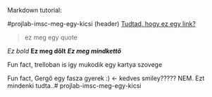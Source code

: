 Markdown tutorial:

#projlab-imsc-meg-egy-kicsi (header)
[Tudtad, hogy ez egy link?](wikipedia.hu)
 >ez meg egy quote 

*Ez bold*
**Ez meg dőlt**
***Ez meg mindkettő***

Fun fact, trelloban is igy mukodik egy kartya szovege

Fun fact, Gergő egy fasza gyerek :) <- kedves smiley????? NEM.
Ezt mindenki tudta..#   p r o j l a b - i m s c - m e g - e g y - k i c s i  
 